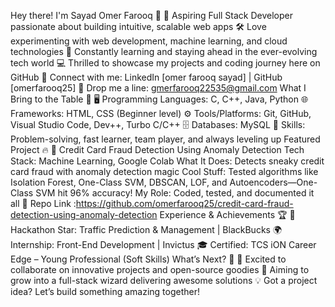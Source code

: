 Hey there! I'm Sayad Omer Farooq 👋
🌟 Aspiring Full Stack Developer passionate about building intuitive, scalable web apps
🛠️ Love experimenting with web development, machine learning, and cloud technologies
📖 Constantly learning and staying ahead in the ever-evolving tech world
💻 Thrilled to showcase my projects and coding journey here on GitHub
🔗 Connect with me: LinkedIn [omer farooq sayad] | GitHub [omerfarooq25]
📧 Drop me a line: gmerfarooq22535@gmail.com
What I Bring to the Table 💪
🖥️ Programming Languages: C, C++, Java, Python
🌐 Frameworks: HTML, CSS (Beginner level)
⚙️ Tools/Platforms: Git, GitHub, Visual Studio Code, Dev++, Turbo C/C++
🗄️ Databases: MySQL
🚀 Skills: Problem-solving, fast learner, team player, and always leveling up
Featured Project 🔥
🎯 Credit Card Fraud Detection Using Anomaly Detection
Tech Stack: Machine Learning, Google Colab
What It Does: Detects sneaky credit card fraud with anomaly detection magic
Cool Stuff: Tested algorithms like Isolation Forest, One-Class SVM, DBSCAN, LOF, and Autoencoders—One-Class SVM hit 96% accuracy!
My Role: Coded, tested, and documented it all
📂 Repo Link :https://github.com/omerfarooq25/credit-card-fraud-detection-using-anomaly-detection
Experience & Achievements 🏆
🧠 Hackathon Star: Traffic Prediction & Management | BlackBucks
🌍 Internship: Front-End Development | Invictus
🎓 Certified: TCS iON Career Edge – Young Professional (Soft Skills)
What’s Next? 🚀
🤝 Excited to collaborate on innovative projects and open-source goodies
🌟 Aiming to grow into a full-stack wizard delivering awesome solutions
💡 Got a project idea? Let’s build something amazing together!

<!---
omerfarooq25/omerfarooq25 is a ✨ special ✨ repository because its `README.md` (this file) appears on your GitHub profile.
You can click the Preview link to take a look at your changes.
--->

